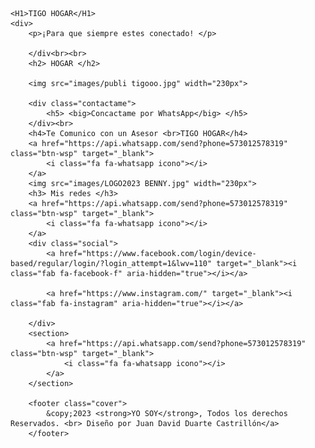 
<body>

    <H1>TIGO HOGAR</H1>
    <div>
        <p>¡Para que siempre estes conectado! </p>

        </div<br><br>
        <h2> HOGAR </h2>

        <img src="images/publi tigooo.jpg" width="230px">

        <div class="contactame">
            <h5> <big>Concactame por WhatsApp</big> </h5>
        </div><br>
        <h4>Te Comunico con un Asesor <br>TIGO HOGAR</h4>
        <a href="https://api.whatsapp.com/send?phone=573012578319" class="btn-wsp" target="_blank">
            <i class="fa fa-whatsapp icono"></i>
        </a>
        <img src="images/LOGO2023 BENNY.jpg" width="230px">
        <h3> Mis redes </h3>
        <a href="https://api.whatsapp.com/send?phone=573012578319" class="btn-wsp" target="_blank">
            <i class="fa fa-whatsapp icono"></i>
        </a>
        <div class="social">
            <a href="https://www.facebook.com/login/device-based/regular/login/?login_attempt=1&lwv=110" target="_blank"><i class="fab fa-facebook-f" aria-hidden="true"></i></a>

            <a href="https://www.instagram.com/" target="_blank"><i class="fab fa-instagram" aria-hidden="true"></i></a>

        </div>
        <section>
            <a href="https://api.whatsapp.com/send?phone=573012578319" class="btn-wsp" target="_blank">
                <i class="fa fa-whatsapp icono"></i>
            </a>
        </section>

        <footer class="cover">
            &copy;2023 <strong>YO SOY</strong>, Todos los derechos Reservados. <br> Diseño por Juan David Duarte Castrillón</a>
        </footer>



</body>


</html>
